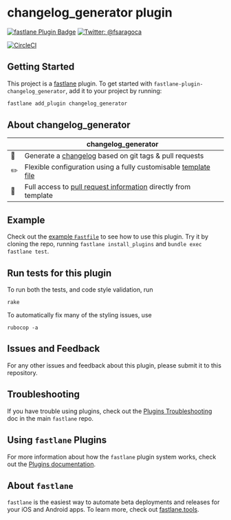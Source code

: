 # changelog_generator plugin

[![fastlane Plugin Badge](https://rawcdn.githack.com/fastlane/fastlane/master/fastlane/assets/plugin-badge.svg)](https://rubygems.org/gems/fastlane-plugin-changelog_generator)
[![Twitter: @fsaragoca](https://img.shields.io/badge/contact-@fsaragoca-blue.svg?style=flat)](https://twitter.com/fsaragoca)

[![CircleCI](https://circleci.com/gh/fsaragoca/fastlane-plugin-changelog_generator.svg?style=svg)](https://circleci.com/gh/fsaragoca/fastlane-plugin-changelog_generator)

## Getting Started

This project is a [fastlane](https://github.com/fastlane/fastlane) plugin. To get started with `fastlane-plugin-changelog_generator`, add it to your project by running:

```bash
fastlane add_plugin changelog_generator
```

## About changelog_generator

|                   |  changelog_generator  |
|-------------------|-----------------------|
| :book:            | Generate a [changelog](https://github.com/fsaragoca/fastlane-plugin-changelog_generator/blob/master/CHANGELOG.md) based on git tags & pull requests
| :pencil2:         | Flexible configuration using a fully customisable [template file](https://github.com/fsaragoca/fastlane-plugin-changelog_generator/blob/master/fastlane/changelog_template.erb)
| :page_with_curl:  | Full access to [pull request information](https://developer.github.com/v3/pulls/#get-a-single-pull-request) directly from template

## Example

Check out the [example `Fastfile`](fastlane/Fastfile) to see how to use this plugin. Try it by cloning the repo, running `fastlane install_plugins` and `bundle exec fastlane test`.

## Run tests for this plugin

To run both the tests, and code style validation, run

```
rake
```

To automatically fix many of the styling issues, use
```
rubocop -a
```

## Issues and Feedback

For any other issues and feedback about this plugin, please submit it to this repository.

## Troubleshooting

If you have trouble using plugins, check out the [Plugins Troubleshooting](https://github.com/fastlane/fastlane/blob/master/fastlane/docs/PluginsTroubleshooting.md) doc in the main `fastlane` repo.

## Using `fastlane` Plugins

For more information about how the `fastlane` plugin system works, check out the [Plugins documentation](https://github.com/fastlane/fastlane/blob/master/fastlane/docs/Plugins.md).

## About `fastlane`

`fastlane` is the easiest way to automate beta deployments and releases for your iOS and Android apps. To learn more, check out [fastlane.tools](https://fastlane.tools).
